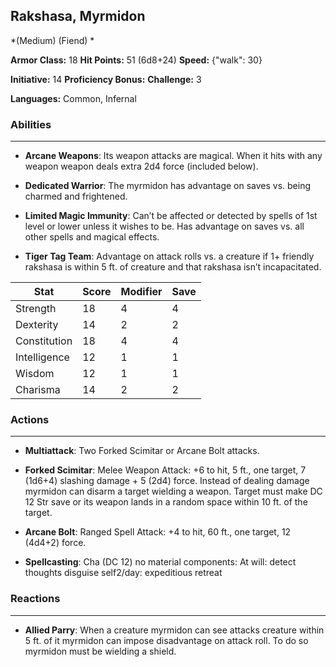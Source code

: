 ## Rakshasa, Myrmidon
*(Medium) (Fiend) *

**Armor Class:** 18
**Hit Points:** 51 (6d8+24)
**Speed:** {"walk": 30}

**Initiative:** 14
**Proficiency Bonus:**
**Challenge:** 3

**Languages:** Common, Infernal

### Abilities
 --- 
- **Arcane Weapons**: Its weapon attacks are magical. When it hits with any weapon weapon deals extra 2d4 force (included below).

- **Dedicated Warrior**: The myrmidon has advantage on saves vs. being charmed and frightened.

- **Limited Magic Immunity**: Can’t be affected or detected by spells of 1st level or lower unless it wishes to be. Has advantage on saves vs. all other spells and magical effects.

- **Tiger Tag Team**: Advantage on attack rolls vs. a creature if 1+ friendly rakshasa is within 5 ft. of creature and that rakshasa isn’t incapacitated.



| Stat | Score | Modifier | Save |
| ---- | ---- | ---- | ---- |
| Strength | 18 | 4 | 4 |
| Dexterity | 14 | 2 | 2 |
| Constitution | 18 | 4 | 4 |
| Intelligence | 12 | 1 | 1 |
| Wisdom | 12 | 1 | 1 |
| Charisma | 14 | 2 | 2 |

### Actions
 --- 
- **Multiattack**: Two Forked Scimitar or Arcane Bolt attacks.

- **Forked Scimitar**: Melee Weapon Attack: +6 to hit, 5 ft., one target, 7 (1d6+4) slashing damage + 5 (2d4) force. Instead of dealing damage myrmidon can disarm a target wielding a weapon. Target must make DC 12 Str save or its weapon lands in a random space within 10 ft. of the target.

- **Arcane Bolt**: Ranged Spell Attack: +4 to hit, 60 ft., one target, 12 (4d4+2) force.

- **Spellcasting**: Cha (DC 12) no material components: At will: detect thoughts disguise self2/day: expeditious retreat

### Reactions
 --- 
- **Allied Parry**: When a creature myrmidon can see attacks creature within 5 ft. of it myrmidon can impose disadvantage on attack roll. To do so myrmidon must be wielding a shield.

